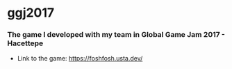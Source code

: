 # ggj2017
### The game I developed with my team in Global Game Jam 2017 - Hacettepe
* Link to the game: https://foshfosh.usta.dev/
